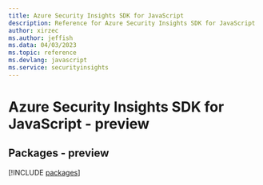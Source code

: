 ```yaml
---
title: Azure Security Insights SDK for JavaScript
description: Reference for Azure Security Insights SDK for JavaScript
author: xirzec
ms.author: jeffish
ms.data: 04/03/2023
ms.topic: reference
ms.devlang: javascript
ms.service: securityinsights
---
```

# Azure Security Insights SDK for JavaScript - preview
## Packages - preview
[!INCLUDE [packages](security-insights-index.md)]